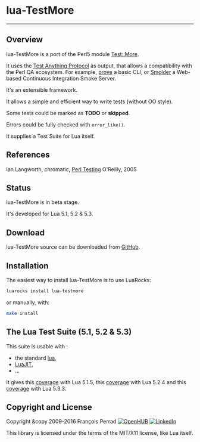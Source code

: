 
# lua-TestMore

---

## Overview

lua-TestMore is a port of the Perl5 module
[Test::More](http://search.cpan.org/~mschwern/Test-Simple/).

It uses the
[Test Anything Protocol](http://en.wikipedia.org/wiki/Test_Anything_Protocol)
as output, that allows a compatibility with the Perl QA ecosystem.
For example,
[prove](http://search.cpan.org/~andya/Test-Harness/bin/prove)
a basic CLI, or
[Smolder](http://search.cpan.org/~wonko/Smolder/)
a Web-based Continuous Integration Smoke Server.

It's an extensible framework.

It allows a simple and efficient way to write tests (without OO style).

Some tests could be marked as **TODO** or **skipped**.

Errors could be fully checked with `error_like()`.

It supplies a Test Suite for Lua itself.

## References

Ian Langworth, chromatic,
[Perl Testing](http://oreilly.com/catalog/9780596100926)
O'Reilly, 2005

## Status

lua-TestMore is in beta stage.

It's developed for Lua 5.1, 5.2 & 5.3.

## Download

lua-TestMore source can be downloaded from
[GitHub](http://github.com/fperrad/lua-TestMore/releases/).

## Installation

The easiest way to install lua-TestMore is to use LuaRocks:

```sh
luarocks install lua-testmore
```

or manually, with:

```sh
make install
```

## The Lua Test Suite (5.1, 5.2 & 5.3)

This suite is usable with :

- the standard [lua](http://www.lua.org/),
- [LuaJIT](http://luajit.org/),
- ...

It gives this [coverage](https://fperrad.github.io/lua-TestMore/cover_lua515/src/index.html) with Lua 5.1.5,
this [coverage](https://fperrad.github.io/lua-TestMore/cover_lua524/src/index.html) with Lua 5.2.4
and this [coverage](https://fperrad.github.io/lua-TestMore/cover_lua533/src/index.html) with Lua 5.3.3.

## Copyright and License

Copyright &copy 2009-2016 Fran&ccedil;ois Perrad
[![OpenHUB](http://www.openhub.net/accounts/4780/widgets/account_rank.gif)](http://www.openhub.net/accounts/4780?ref=Rank)
[![LinkedIn](http://www.linkedin.com/img/webpromo/btn_liprofile_blue_80x15.gif)](http://www.linkedin.com/in/fperrad)

This library is licensed under the terms of the MIT/X11 license,
like Lua itself.
